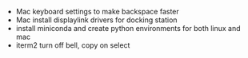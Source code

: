 * Mac keyboard settings to make backspace faster
* Mac install displaylink drivers for docking station
* install miniconda and create python environments for both linux and mac
* iterm2 turn off bell, copy on select
